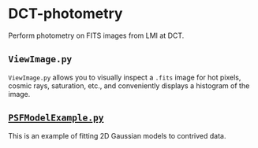 # DCT-photometry
Perform photometry on FITS images from LMI at DCT.

`ViewImage.py`
-----------

`ViewImage.py` allows you to visually inspect a `.fits` image for hot pixels, cosmic rays, saturation, etc., and conveniently displays a histogram of the image.

[`PSFModelExample.py`](PSFModelExample.py)
-------------------

This is an example of fitting 2D Gaussian models to contrived data.
